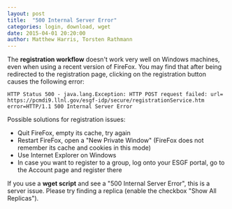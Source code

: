 ```yaml
---
layout: post
title:  "500 Internal Server Error"
categories: login, download, wget
date: 2015-04-01 20:20:00
author: Matthew Harris, Torsten Rathmann
---
```


The **registration workflow** doesn't work very well on Windows machines, even when using a recent version of FireFox. You may find that after being redirected to the registration page, clicking on the registration button causes the following error:

    HTTP Status 500 - java.lang.Exception: HTTP POST request failed: url= https://pcmdi9.llnl.gov/esgf-idp/secure/registrationService.htm error=HTTP/1.1 500 Internal Server Error

Possible solutions for registration issues:

* Quit FireFox, empty its cache, try again
* Restart FireFox, open a "New Private Window" (FireFox does not remember its cache and cookies in this mode)
* Use Internet Explorer on Windows
* In case you want to register to a group, log onto your ESGF portal, go to the Account page and register there

If you use a **wget script** and see a "500 Internal Server Error", this is a server issue. Please try finding a replica (enable the checkbox "Show All Replicas").


